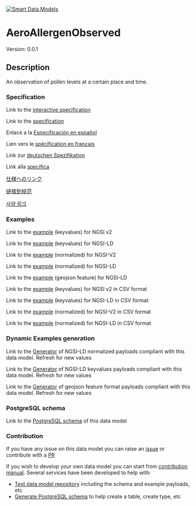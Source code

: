 [![Smart Data Models](https://smartdatamodels.org/wp-content/uploads/2022/01/SmartDataModels_logo.png "Logo")](https://smartdatamodels.org)
# AeroAllergenObserved
Version: 0.0.1

## Description 

An observation of pollen levels at a certain place and time.
### Specification

Link to the [interactive specification](https://swagger.lab.fiware.org/?url=https://smart-data-models.github.io/dataModel.Environment/AeroAllergenObserved/swagger.yaml)

Link to the [specification](https://github.com/smart-data-models/dataModel.Environment/blob/master/AeroAllergenObserved/doc/spec.md)

Enlace a la [Especificación en español](https://github.com/smart-data-models/dataModel.Environment/blob/master/AeroAllergenObserved/doc/spec_ES.md)

Lien vers le [spécification en français](https://github.com/smart-data-models/dataModel.Environment/blob/master/AeroAllergenObserved/doc/spec_FR.md)

Link zur [deutschen Spezifikation](https://github.com/smart-data-models/dataModel.Environment/blob/master/AeroAllergenObserved/doc/spec_DE.md)

Link alla [specifica](https://github.com/smart-data-models/dataModel.Environment/blob/master/AeroAllergenObserved/doc/spec_IT.md)

[仕様へのリンク](https://github.com/smart-data-models/dataModel.Environment/blob/master/AeroAllergenObserved/doc/spec_JA.md)

[链接到规范](https://github.com/smart-data-models/dataModel.Environment/blob/master/AeroAllergenObserved/doc/spec_ZH.md)

[사양 링크](https://github.com/smart-data-models/dataModel.Environment/blob/master/AeroAllergenObserved/doc/spec_KO.md)
### Examples

Link to the [example](https://smart-data-models.github.io/dataModel.Environment/AeroAllergenObserved/examples/example.json) (keyvalues) for NGSI v2

Link to the [example](https://smart-data-models.github.io/dataModel.Environment/AeroAllergenObserved/examples/example.jsonld) (keyvalues) for NGSI-LD

Link to the [example](https://smart-data-models.github.io/dataModel.Environment/AeroAllergenObserved/examples/example-normalized.json) (normalized) for NGSI-V2

Link to the [example](https://smart-data-models.github.io/dataModel.Environment/AeroAllergenObserved/examples/example-normalized.jsonld) (normalized) for NGSI-LD

Link to the [example](https://smart-data-models.github.io/dataModel.Environment/AeroAllergenObserved/examples/example-geojsonfeature.json) (geojson feature) for NGSI-LD

Link to the [example](https://github.com/smart-data-models/dataModel.Environment/blob/master/AeroAllergenObserved/examples/example.json.csv) (keyvalues) for NGSI v2 in CSV format

Link to the [example](https://github.com/smart-data-models/dataModel.Environment/blob/master/AeroAllergenObserved/examples/example.jsonld.csv) (keyvalues) for NGSI-LD in CSV format

Link to the [example](https://github.com/smart-data-models/dataModel.Environment/blob/master/AeroAllergenObserved/examples/example-normalized.json.csv) (normalized) for NGSI-V2 in CSV format

Link to the [example](https://github.com/smart-data-models/dataModel.Environment/blob/master/AeroAllergenObserved/examples/example-normalized.jsonld.csv) (normalized) for NGSI-LD in CSV format
### Dynamic Examples generation

Link to the [Generator](https://smartdatamodels.org/extra/ngsi-ld_generator.php?schemaUrl=https://raw.githubusercontent.com/smart-data-models/dataModel.Environment/master/AeroAllergenObserved/schema.json&email=info@smartdatamodels.org) of NGSI-LD normalized payloads compliant with this data model. Refresh for new values

Link to the [Generator](https://smartdatamodels.org/extra/ngsi-ld_generator_keyvalues.php?schemaUrl=https://raw.githubusercontent.com/smart-data-models/dataModel.Environment/master/AeroAllergenObserved/schema.json&email=info@smartdatamodels.org) of NGSI-LD keyvalues payloads compliant with this data model. Refresh for new values

Link to the [Generator](https://smartdatamodels.org/extra/geojson_features_generator.php?schemaUrl=https://raw.githubusercontent.com/smart-data-models/dataModel.Environment/master/AeroAllergenObserved/schema.json&email=info@smartdatamodels.org) of geojson feature format payloads compliant with this data model. Refresh for new values
### PostgreSQL schema

Link to the [PostgreSQL schema](https://github.com/smart-data-models/dataModel.Environment/blob/master/AeroAllergenObserved/schema.sql) of this data model
### Contribution

 If you have any issue on this data model you can raise an [issue](https://github.com/smart-data-models/dataModel.Environment/issues)  or contribute with a [PR](https://github.com/smart-data-models/dataModel.Environment/pulls)

 If you wish to develop your own data model you can start from [contribution manual](https://bit.ly/contribution_manual). Several services have been developed to help with: 
 - [Test data model repository](https://smartdatamodels.org/index.php/data-models-contribution-api/) including the schema and example payloads, etc
 - [Generate PostgreSQL schema](https://smartdatamodels.org/index.php/sql-service/) to help create a table, create type, etc